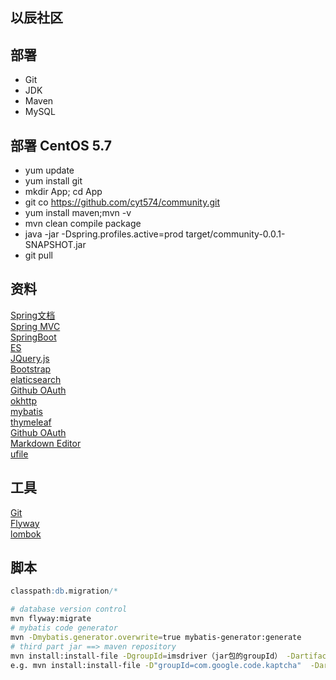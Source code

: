 ## 以辰社区

## 部署
- Git
- JDK
- Maven
- MySQL

## 部署 CentOS 5.7
- yum update
- yum install git
- mkdir App; cd App
- git co https://github.com/cyt574/community.git
- yum install maven;mvn -v
- mvn clean compile package
- java -jar -Dspring.profiles.active=prod target/community-0.0.1-SNAPSHOT.jar
- git pull


## 资料
[Spring文档](https://spring.io/docs/reference)  
[Spring MVC](https://docs.spring.io/spring/docs/current/spring-framework-reference/web.html)  
[SpringBoot](https://docs.spring.io/spring-boot/docs/2.1.7.RELEASE/reference/html/)  
[ES](https://elasticsearch.cn/)  
[JQuery.js](https://jquery.com/download/)  
[Bootstrap](https://v3.bootcss.com/)  
[elaticsearch](https://elasticsearch.cn/)  
[Github OAuth](https://developer.github.com/v3/guides/managing-deploy-keys/#deploy-keys)  
[okhttp](https://square.github.io/okhttp/)  
[mybatis](http://www.mybatis.org/spring-boot-starter/mybatis-spring-boot-autoconfigure/)  
[thymeleaf](https://www.thymeleaf.org/doc/tutorials/3.0/usingthymeleaf.html)  
[Github OAuth](https://developer.github.com/apps/building-oauth-apps/authorizing-oauth-apps/)  
[Markdown Editor](https://pandao.github.io/editor.md/)  
[ufile](https://github.com/ucloud/ufile-sdk-java/blob/master)

## 工具

[Git](https://git-scm.comg)  
[Flyway](https://flywaydb.org/getstarted/firststeps/maven)  
[lombok](https://www.projectlombok.org/features/all)

## 脚本
```sql DDL
classpath:db.migration/*
```

```bash
# database version control
mvn flyway:migrate
# mybatis code generator
mvn -Dmybatis.generator.overwrite=true mybatis-generator:generate   
# third part jar ==> maven repository
mvn install:install-file -DgroupId=imsdriver（jar包的groupId） -DartifactId=imsdriver（jar包的artifactId） -Dversion=1.0（jar的版本号） -Dpackaging=jar -Dfile=D:\jar\imsdriver.jar（jar包的具体路径）
e.g. mvn install:install-file -D"groupId=com.google.code.kaptcha"  -DartifactId=kaptcha  -Dversion="2.3.2" -Dpackaging=jar -Dfile=D:\Workspace\idea\community\kaptcha-2.3.2.jar

```

 
